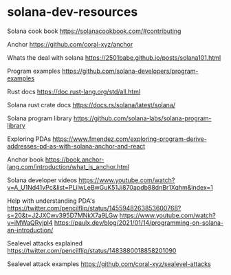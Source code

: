 # solana-dev-resources

Solana cook book
https://solanacookbook.com/#contributing 

Anchor
https://github.com/coral-xyz/anchor 

Whats the deal with solana
https://2501babe.github.io/posts/solana101.html 

Program examples
https://github.com/solana-developers/program-examples 

Rust docs
https://doc.rust-lang.org/std/all.html

Solana rust crate docs
https://docs.rs/solana/latest/solana/ 

Solana program library
https://github.com/solana-labs/solana-program-library 

Exploring PDAs
https://www.fmendez.com/exploring-program-derive-addresses-pd-as-with-solana-anchor-and-react 

Anchor book
https://book.anchor-lang.com/introduction/what_is_anchor.html 

Solana developer videos
https://www.youtube.com/watch?v=A_U1Nd41vPc&list=PLilwLeBwGuK51Ji870apdb88dnBr1Xqhm&index=1 

Help with understanding PDA's
https://twitter.com/pencilflip/status/1455948263853600768?s=20&t=J2JXCwv395D7MNkX7a9LGw 
https://www.youtube.com/watch?v=iMWaQRyjpl4
https://paulx.dev/blog/2021/01/14/programming-on-solana-an-introduction/

Sealevel attacks explained
https://twitter.com/pencilflip/status/1483880018858201090

Sealevel attack examples
https://github.com/coral-xyz/sealevel-attacks
